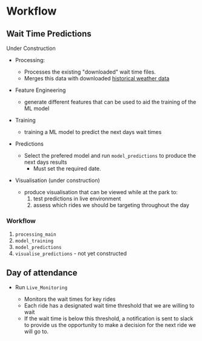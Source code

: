 # Workflow

## Wait Time Predictions
Under Construction

- Processing:
    - Processes the existing "downloaded" wait time files.
    - Merges this data with downloaded [historical weather data](https://www.wunderground.com/history/monthly/fr/mauregard/LFPG/date/2024-8)

- Feature Engineering
  - generate different features that can be used to aid the training of the ML model

- Training
  - training a ML model to predict the next days wait times

- Predictions
  - Select the prefered model and run `model_predictions` to produce the next days results
    - Must set the required date.

- Visualisation (under construction)
  - produce visualisation that can be viewed while at the park to:
    1. test predictions in live environment
    2. assess which rides we should be targeting throughout the day

### Workflow
1. `processing_main`
2. `model_training`
3. `model_predictions`
4. `visualise_predictions` - not yet constructed


## Day of attendance
- Run `Live_Monitoring` 

    - Monitors the wait times for key rides
    - Each ride has a designated wait time threshold that we are willing to wait
    - If the wait time is below this threshold, a notification is sent to slack to provide us the opportunity to make a decision for the next ride we will go to.

